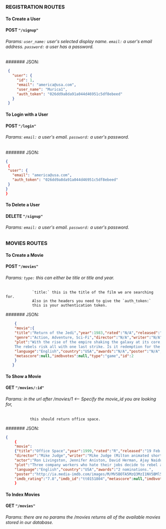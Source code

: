 ### REGISTRATION ROUTES

#### To Create a User
#### POST `"/signup"`
###### Params: `user_name:` user's selected display name. `email:` a user's email address. `password:` a user has a password.

####### JSON:
```json
 {
   "user": {
     "id": 1,
     "email": "america@usa.com",
     "user_name": "Murica1",
     "auth_token": "026dd9a8da91a044d46951c5df8ebeed"
   }
 }
```


#### To Login with a User
#### POST `"/login"`
###### Params: `email:` a user's email. `password:` a user's password.

####### JSON:
```json
{
 {
 "user": {
   "email": "america@usa.com",
   "auth_token": "026dd9a8da91a044d46951c5df8ebeed"
 }
}
}
```

#### To Delete a User
#### DELETE `"/signup"`
###### Params: `email:` a user's email. `password:` a user's password.

### MOVIES ROUTES

#### To Create a Movie
#### POST `"/movies"`
###### Params: `type:` this can either be title or title and year.
                `title:` this is the title of the film we are searching for.
                Also in the headers you need to give the `auth_token:`
                this is your authentication token.

####### JSON:
```json
    {
    "movie":{
    "title":"Return of the Jedi","year":1983,"rated":"N/A","released":"25 May 1983",
    "genre":"Action, Adventure, Sci-Fi","director":"N/A","writer":"N/A","actor":"N/A",
    "plot":"With the rise of the empire shaking the galaxy at its core, the rebels are driven deep into hiding.
    The rebels risk all with one last strike. Is it redemption for the freedom of the galaxy ...",
    "language":"English","country":"USA","awards":"N/A","poster":"N/A","imdb_rating":"8.2","imdb_id":"tt2301123",
    "metascore":null,"imdbvotes":null,"type":"game","id":2
    }
   }
```

#### To Show a Movie
#### GET `"/movies/:id"`
###### Params: in the url after /movies/1 <-- Specify the movie_id you are looking for,
               this should return office space.

####### JSON:
```json
{
    {
    "movie":
    {"title":"Office Space","year":1999,"rated":"R","released":"19 Feb 1999","genre":"Comedy",
    "director":"Mike Judge","writer":"Mike Judge (Milton animated shorts), Mike Judge (screenplay)",
    "actor":"Ron Livingston, Jennifer Aniston, David Herman, Ajay Naidu",
    "plot":"Three company workers who hate their jobs decide to rebel against their greedy boss.",
    "language":"English","country":"USA","awards":"2 nominations.",
    "poster":"http://ia.media-imdb.com/images/M/MV5BOTA5MzQ3MzI1NV5BMl5BanBnXkFtZTgwNTcxNTYxMTE@._V1_SX300.jpg",
    "imdb_rating":"7.8","imdb_id":"tt0151804","metascore":null,"imdbvotes":null,"type":"movie","id":1}}
    }
```

#### To Index Movies
#### GET `"/movies"`
######  Params: there are no params the /movies returns all of the available movies stored in our database.